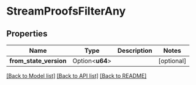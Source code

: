 # StreamProofsFilterAny

## Properties

Name | Type | Description | Notes
------------ | ------------- | ------------- | -------------
**from_state_version** | Option<**u64**> |  | [optional]

[[Back to Model list]](../README.md#documentation-for-models) [[Back to API list]](../README.md#documentation-for-api-endpoints) [[Back to README]](../README.md)


